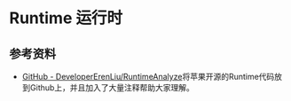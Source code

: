 # Runtime 运行时

## 参考资料
- [GitHub - DeveloperErenLiu/RuntimeAnalyze](https://github.com/DeveloperErenLiu/RuntimeAnalyze)将苹果开源的Runtime代码放到Github上，并且加入了大量注释帮助大家理解。